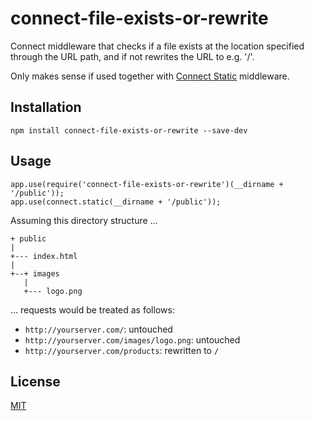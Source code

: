 connect-file-exists-or-rewrite
==============================

Connect middleware that checks if a file exists at the location specified
through the URL path, and if not rewrites the URL to e.g. '/'.

Only makes sense if used together with
[Connect Static](http://www.senchalabs.org/connect/static.html) middleware.


Installation
------------

    npm install connect-file-exists-or-rewrite --save-dev


Usage
-----

    app.use(require('connect-file-exists-or-rewrite')(__dirname + '/public'));
    app.use(connect.static(__dirname + '/public'));


Assuming this directory structure …

    + public
    |
    +--- index.html
    |
    +--+ images
       |
       +--- logo.png

… requests would be treated as follows:

- `http://yourserver.com/`: untouched
- `http://yourserver.com/images/logo.png`: untouched
- `http://yourserver.com/products`: rewritten to `/`


License
-------

[MIT](http://philippbosch.mit-license.org/)
